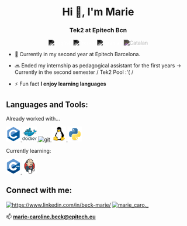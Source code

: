 <h1 align="center">Hi 👋, I'm Marie</h1>
<h3 align="center">Tek2 at Epitech Bcn</h3>
<p align="center">
  <img src="https://img.shields.io/badge/English-green" alt="English" style="filter: invert(100%) sepia(100%) saturate(0%) hue-rotate(97deg) brightness(103%) contrast(103%);" />
  <img src="https://img.shields.io/badge/French-blue" alt="French" style="filter: invert(100%) sepia(100%) saturate(0%) hue-rotate(201deg) brightness(103%) contrast(103%);" />
  <img src="https://img.shields.io/badge/Spanish-red" alt="Spanish" style="filter: invert(100%) sepia(100%) saturate(0%) hue-rotate(3deg) brightness(103%) contrast(103%);" />
  <img src="https://img.shields.io/badge/Catalan-yellow" alt="Catalan" style="filter: invert( 75%);" />
</p>

- 🌱  Currently in my second year at Epitech Barcelona.

- 🔜 Ended my internship as pedagogical assistant for the first years -> Currently in the second semester / Tek2 Pool :'( /

- ⚡ Fun fact **I enjoy learning languages**

<h2 align="left">Languages and Tools:</h2>
Already worked with...

<p align="left"> <a href="https://www.cprogramming.com/" target="_blank" rel="noreferrer"> <img src="https://raw.githubusercontent.com/devicons/devicon/master/icons/c/c-original.svg" alt="c" width="40" height="40"/> </a> <a href="https://www.docker.com/" target="_blank" rel="noreferrer"> <img src="https://raw.githubusercontent.com/devicons/devicon/master/icons/docker/docker-original-wordmark.svg" alt="docker" width="40" height="40"/> </a> <a href="https://git-scm.com/" target="_blank" rel="noreferrer"> <img src="https://www.vectorlogo.zone/logos/git-scm/git-scm-icon.svg" alt="git" width="40" height="40"/> </a> <a href="https://www.linux.org/" target="_blank" rel="noreferrer"> <img src="https://raw.githubusercontent.com/devicons/devicon/master/icons/linux/linux-original.svg" alt="linux" width="40" height="40"/> </a> <a href="https://www.python.org" target="_blank" rel="noreferrer"> <img src="https://raw.githubusercontent.com/devicons/devicon/master/icons/python/python-original.svg" alt="python" width="40" height="40"/> </a> </p>

<p align="left"> 
  Currently learning:
</p>
<p align="left">
  <a href="https://www.cplusplus.com/" target="_blank" rel="noreferrer"> 
    <img src="https://raw.githubusercontent.com/devicons/devicon/master/icons/cplusplus/cplusplus-original.svg" alt="cplusplus" width="40" height="40"/> 
  </a> 
  <a href="https://www.jenkins.io/" target="_blank" rel="noreferrer"> 
    <img src="https://raw.githubusercontent.com/devicons/devicon/master/icons/jenkins/jenkins-original.svg" alt="jenkins" width="40" height="40"/>
  </a>
</p>

<h2 align="left"> Connect with me:</h2>
<p align="left">
<a href="https://linkedin.com/in/beck-marie/" target="blank"><img align="center" src="https://raw.githubusercontent.com/rahuldkjain/github-profile-readme-generator/master/src/images/icons/Social/linked-in-alt.svg" alt="https://www.linkedin.com/in/beck-marie/" height="30" width="40" /></a>
<a href="https://instagram.com/marie_caro._" target="blank"><img align="center" src="https://raw.githubusercontent.com/rahuldkjain/github-profile-readme-generator/master/src/images/icons/Social/instagram.svg" alt="marie_caro._" height="30" width="40" /></a>
</p>

📫 **marie-caroline.beck@epitech.eu**
<!--
**marie-caro/marie-caro** is a ✨ _special_ ✨ repository because its `README.md` (this file) appears on your GitHub profile.

Here are some ideas to get you started:

- 🔭 I’m currently working on ...
- 🌱 I’m currently learning ...
- 👯 I’m looking to collaborate on ...
- 🤔 I’m looking for help with ...
- 💬 Ask me about ...
- 📫 How to reach me: ...
- 😄 Pronouns: ...
- ⚡ Fun fact: ...
-->
